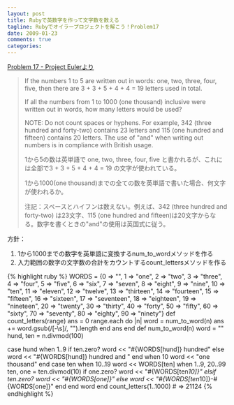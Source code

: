 ```yaml
---
layout: post
title: Rubyで英数字を作って文字数を数える
tagline: Rubyでオイラープロジェクトを解こう！Problem17
date: 2009-01-23
comments: true
categories:
---
```



[Problem 17 - Project Eulerより](http://projecteuler.net/index.php?section=problems&id=17)
 
> If the numbers 1 to 5 are written out in words: one, two, three, four, five, then there are 3 + 3 + 5 + 4 + 4 = 19 letters used in total.
>
> If all the numbers from 1 to 1000 (one thousand) inclusive were written out in words, how many letters would be used?
>
> NOTE: Do not count spaces or hyphens. For example, 342 (three hundred and forty-two) contains 23 letters and 115 (one hundred and fifteen) contains 20 letters. The use of "and" when writing out numbers is in compliance with British usage.
>
> 1から5の数は英単語で one, two, three, four, five と書かれるが、これには全部で3 + 3 + 5 + 4 + 4 = 19 の文字が使われている。
>
> 1から1000(one thousand)までの全ての数を英単語で書いた場合、何文字が使われるか。
>
> 注記：スペースとハイフンは数えない。例えば、342 (three hundred and forty-two) は23文字、115 (one hundred and fifteen)は20文字からなる。数字を書くときの"and"の使用は英国式に従う。
>


方針：

1. 1から1000までの数字を英単語に変換するnum_to_wordメソッドを作る
1. 入力範囲の数字の文字数の合計をカウントするcount_lettersメソッドを作る

{% highlight ruby %}
 WORDS = {0 => "", 1 => "one", 2 => "two", 3 => "three", 4 => "four", 5 => "five", 6 => "six", 7 => "seven", 8 => "eight", 9 => "nine", 10 => "ten", 11 => "eleven", 12 => "twelve", 13 => "thirteen", 14 => "fourteen", 15 => "fifteen", 16 => "sixteen", 17 => "seventeen", 18 => "eighteen", 19 => "nineteen", 20 => "twenty", 30 => "thirty", 40 => "forty", 50 => "fifty", 60 => "sixty", 70 => "seventy", 80 => "eighty", 90 => "ninety"}
 def count_letters(range)
   ans = 0
   range.each do |n|
     word = num_to_word(n)
     ans += word.gsub(/[-\s]/, "").length
   end
   ans
 end
 def num_to_word(n)
   word = ""
   hund, ten = n.divmod(100)
  
   case hund
   when 1..9
     if ten.zero?
       word << "#{WORDS[hund]} hundred"
     else
       word << "#{WORDS[hund]} hundred and "
     end
   when 10
     word << "one thousand"
   end
   case ten
   when 10..19
     word << WORDS[ten]
   when 1..9, 20..99
     ten, one = ten.divmod(10)
     if one.zero?
       word << "#{WORDS[ten*10]}"
     elsif ten.zero?
       word << "#{WORDS[one]}"
     else
       word << "#{WORDS[ten*10]}-#{WORDS[one]}"
     end
   end
   word
 end
 count_letters(1..1000) # => 21124
{% endhighlight %}
